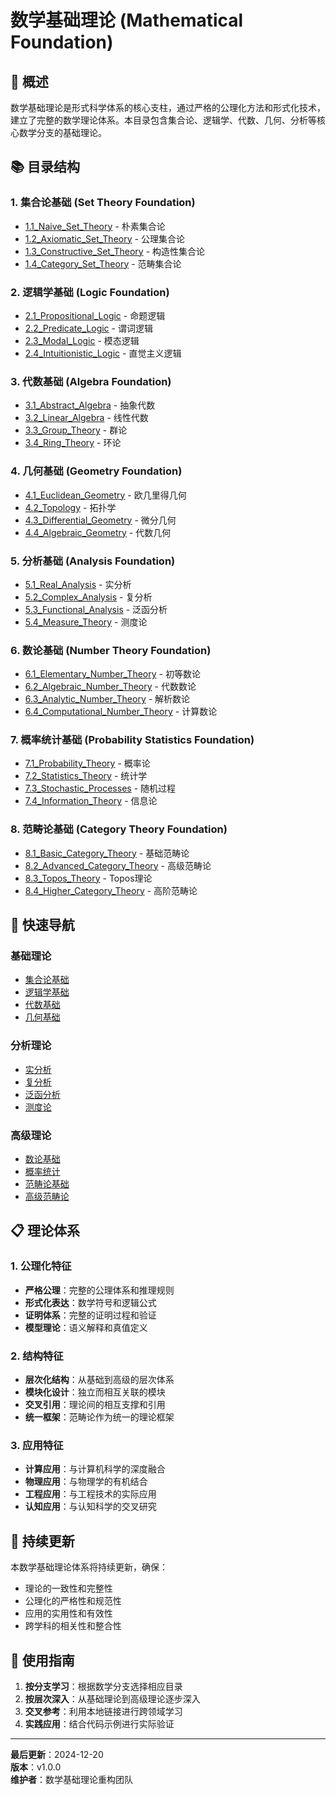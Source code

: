 # 数学基础理论 (Mathematical Foundation)

## 🎯 **概述**

数学基础理论是形式科学体系的核心支柱，通过严格的公理化方法和形式化技术，建立了完整的数学理论体系。本目录包含集合论、逻辑学、代数、几何、分析等核心数学分支的基础理论。

## 📚 **目录结构**

### 1. 集合论基础 (Set Theory Foundation)
- [1.1_Naive_Set_Theory](./1.1_Naive_Set_Theory/) - 朴素集合论
- [1.2_Axiomatic_Set_Theory](./1.2_Axiomatic_Set_Theory/) - 公理集合论
- [1.3_Constructive_Set_Theory](./1.3_Constructive_Set_Theory/) - 构造性集合论
- [1.4_Category_Set_Theory](./1.4_Category_Set_Theory/) - 范畴集合论

### 2. 逻辑学基础 (Logic Foundation)
- [2.1_Propositional_Logic](./2.1_Propositional_Logic/) - 命题逻辑
- [2.2_Predicate_Logic](./2.2_Predicate_Logic/) - 谓词逻辑
- [2.3_Modal_Logic](./2.3_Modal_Logic/) - 模态逻辑
- [2.4_Intuitionistic_Logic](./2.4_Intuitionistic_Logic/) - 直觉主义逻辑

### 3. 代数基础 (Algebra Foundation)
- [3.1_Abstract_Algebra](./3.1_Abstract_Algebra/) - 抽象代数
- [3.2_Linear_Algebra](./3.2_Linear_Algebra/) - 线性代数
- [3.3_Group_Theory](./3.3_Group_Theory/) - 群论
- [3.4_Ring_Theory](./3.4_Ring_Theory/) - 环论

### 4. 几何基础 (Geometry Foundation)
- [4.1_Euclidean_Geometry](./4.1_Euclidean_Geometry/) - 欧几里得几何
- [4.2_Topology](./4.2_Topology/) - 拓扑学
- [4.3_Differential_Geometry](./4.3_Differential_Geometry/) - 微分几何
- [4.4_Algebraic_Geometry](./4.4_Algebraic_Geometry/) - 代数几何

### 5. 分析基础 (Analysis Foundation)
- [5.1_Real_Analysis](./5.1_Real_Analysis/) - 实分析
- [5.2_Complex_Analysis](./5.2_Complex_Analysis/) - 复分析
- [5.3_Functional_Analysis](./5.3_Functional_Analysis/) - 泛函分析
- [5.4_Measure_Theory](./5.4_Measure_Theory/) - 测度论

### 6. 数论基础 (Number Theory Foundation)
- [6.1_Elementary_Number_Theory](./6.1_Elementary_Number_Theory/) - 初等数论
- [6.2_Algebraic_Number_Theory](./6.2_Algebraic_Number_Theory/) - 代数数论
- [6.3_Analytic_Number_Theory](./6.3_Analytic_Number_Theory/) - 解析数论
- [6.4_Computational_Number_Theory](./6.4_Computational_Number_Theory/) - 计算数论

### 7. 概率统计基础 (Probability Statistics Foundation)
- [7.1_Probability_Theory](./7.1_Probability_Theory/) - 概率论
- [7.2_Statistics_Theory](./7.2_Statistics_Theory/) - 统计学
- [7.3_Stochastic_Processes](./7.3_Stochastic_Processes/) - 随机过程
- [7.4_Information_Theory](./7.4_Information_Theory/) - 信息论

### 8. 范畴论基础 (Category Theory Foundation)
- [8.1_Basic_Category_Theory](./8.1_Basic_Category_Theory/) - 基础范畴论
- [8.2_Advanced_Category_Theory](./8.2_Advanced_Category_Theory/) - 高级范畴论
- [8.3_Topos_Theory](./8.3_Topos_Theory/) - Topos理论
- [8.4_Higher_Category_Theory](./8.4_Higher_Category_Theory/) - 高阶范畴论

## 🔗 **快速导航**

### 基础理论
- [集合论基础](./1.1_Naive_Set_Theory/README.md)
- [逻辑学基础](./2.1_Propositional_Logic/README.md)
- [代数基础](./3.1_Abstract_Algebra/README.md)
- [几何基础](./4.1_Euclidean_Geometry/README.md)

### 分析理论
- [实分析](./5.1_Real_Analysis/README.md)
- [复分析](./5.2_Complex_Analysis/README.md)
- [泛函分析](./5.3_Functional_Analysis/README.md)
- [测度论](./5.4_Measure_Theory/README.md)

### 高级理论
- [数论基础](./6.1_Elementary_Number_Theory/README.md)
- [概率统计](./7.1_Probability_Theory/README.md)
- [范畴论基础](./8.1_Basic_Category_Theory/README.md)
- [高级范畴论](./8.2_Advanced_Category_Theory/README.md)

## 📋 **理论体系**

### 1. 公理化特征
- **严格公理**：完整的公理体系和推理规则
- **形式化表达**：数学符号和逻辑公式
- **证明体系**：完整的证明过程和验证
- **模型理论**：语义解释和真值定义

### 2. 结构特征
- **层次化结构**：从基础到高级的层次体系
- **模块化设计**：独立而相互关联的模块
- **交叉引用**：理论间的相互支撑和引用
- **统一框架**：范畴论作为统一的理论框架

### 3. 应用特征
- **计算应用**：与计算机科学的深度融合
- **物理应用**：与物理学的有机结合
- **工程应用**：与工程技术的实际应用
- **认知应用**：与认知科学的交叉研究

## 🔄 **持续更新**

本数学基础理论体系将持续更新，确保：
- 理论的一致性和完整性
- 公理化的严格性和规范性
- 应用的实用性和有效性
- 跨学科的相关性和整合性

## 📖 **使用指南**

1. **按分支学习**：根据数学分支选择相应目录
2. **按层次深入**：从基础理论到高级理论逐步深入
3. **交叉参考**：利用本地链接进行跨领域学习
4. **实践应用**：结合代码示例进行实际验证

---

**最后更新**：2024-12-20  
**版本**：v1.0.0  
**维护者**：数学基础理论重构团队
